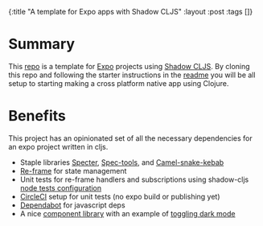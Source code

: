 {:title "A template for Expo apps with Shadow CLJS" :layout :post :tags []}

# Summary

This [repo](https://github.com/jgoodhcg/shadow-cljs-expo-starter) is a template for [Expo](https://expo.io/) projects using [Shadow CLJS](https://shadow-cljs.github.io/docs/UsersGuide.html). By cloning this repo and following the starter instructions in the [readme](https://github.com/jgoodhcg/shadow-cljs-expo-starter#new-project-starter) you will be all setup to starting making a cross platform native app using Clojure.

# Benefits

This project has an opinionated set of all the necessary dependencies for an expo project written in cljs. 
- Staple libraries [Specter](https://github.com/redplanetlabs/specter), [Spec-tools](https://github.com/metosin/spec-tools), and [Camel-snake-kebab](https://clj-commons.org/camel-snake-kebab/)
- [Re-frame](https://github.com/day8/re-frame) for state management
- Unit tests for re-frame handlers and subscriptions using shadow-cljs [node tests configuration](https://shadow-cljs.github.io/docs/UsersGuide.html#target-node-test) 
- [CircleCI](https://circleci.com/) setup for unit tests (no expo build or publishing yet)
- [Dependabot](https://dependabot.com/) for javascript deps
- A nice [component library](https://callstack.github.io/react-native-paper/getting-started.html) with an example of [toggling dark mode](https://github.com/jgoodhcg/shadow-cljs-expo-starter/blob/master/src/main/new_project_name/app.cljs#L50-L53)
